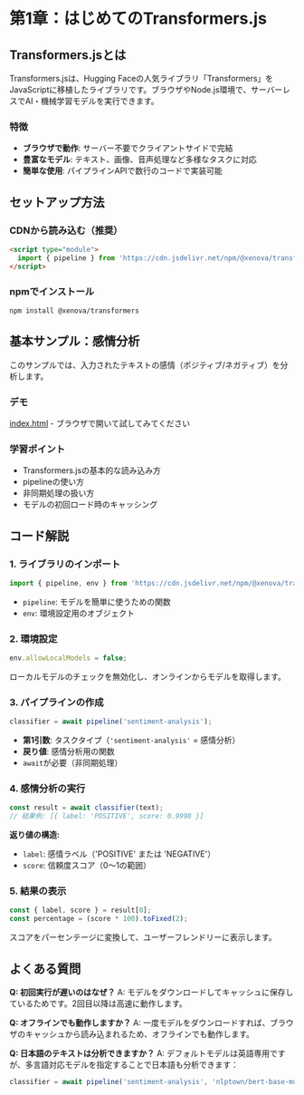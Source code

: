 # 第1章：はじめてのTransformers.js

## Transformers.jsとは

Transformers.jsは、Hugging Faceの人気ライブラリ「Transformers」をJavaScriptに移植したライブラリです。ブラウザやNode.js環境で、サーバーレスでAI・機械学習モデルを実行できます。

### 特徴
- **ブラウザで動作**: サーバー不要でクライアントサイドで完結
- **豊富なモデル**: テキスト、画像、音声処理など多様なタスクに対応
- **簡単な使用**: パイプラインAPIで数行のコードで実装可能

## セットアップ方法

### CDNから読み込む（推奨）

```html
<script type="module">
  import { pipeline } from 'https://cdn.jsdelivr.net/npm/@xenova/transformers@2.17.2';
</script>
```

### npmでインストール

```bash
npm install @xenova/transformers
```

## 基本サンプル：感情分析

このサンプルでは、入力されたテキストの感情（ポジティブ/ネガティブ）を分析します。

### デモ
[index.html](./index.html) - ブラウザで開いて試してみてください

### 学習ポイント
- Transformers.jsの基本的な読み込み方
- pipelineの使い方
- 非同期処理の扱い方
- モデルの初回ロード時のキャッシング

## コード解説

### 1. ライブラリのインポート

```javascript
import { pipeline, env } from 'https://cdn.jsdelivr.net/npm/@xenova/transformers@2.17.2';
```

- `pipeline`: モデルを簡単に使うための関数
- `env`: 環境設定用のオブジェクト

### 2. 環境設定

```javascript
env.allowLocalModels = false;
```

ローカルモデルのチェックを無効化し、オンラインからモデルを取得します。

### 3. パイプラインの作成

```javascript
classifier = await pipeline('sentiment-analysis');
```

- **第1引数**: タスクタイプ（`'sentiment-analysis'` = 感情分析）
- **戻り値**: 感情分析用の関数
- `await`が必要（非同期処理）

### 4. 感情分析の実行

```javascript
const result = await classifier(text);
// 結果例: [{ label: 'POSITIVE', score: 0.9998 }]
```

**返り値の構造:**
- `label`: 感情ラベル（'POSITIVE' または 'NEGATIVE'）
- `score`: 信頼度スコア（0〜1の範囲）

### 5. 結果の表示

```javascript
const { label, score } = result[0];
const percentage = (score * 100).toFixed(2);
```

スコアをパーセンテージに変換して、ユーザーフレンドリーに表示します。

## よくある質問

**Q: 初回実行が遅いのはなぜ？**
A: モデルをダウンロードしてキャッシュに保存しているためです。2回目以降は高速に動作します。

**Q: オフラインでも動作しますか？**
A: 一度モデルをダウンロードすれば、ブラウザのキャッシュから読み込まれるため、オフラインでも動作します。

**Q: 日本語のテキストは分析できますか？**
A: デフォルトモデルは英語専用ですが、多言語対応モデルを指定することで日本語も分析できます：
```javascript
classifier = await pipeline('sentiment-analysis', 'nlptown/bert-base-multilingual-uncased-sentiment');
```
